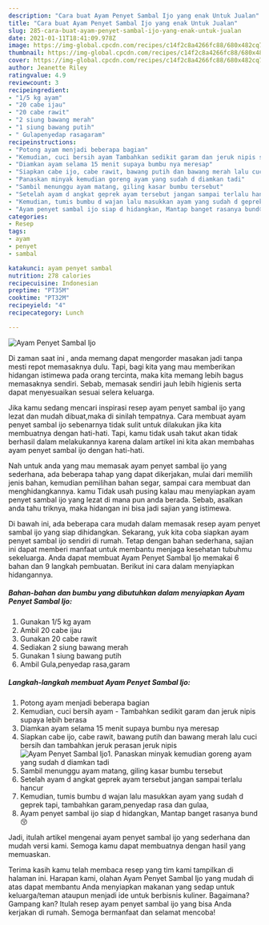 ```yaml
---
description: "Cara buat Ayam Penyet Sambal Ijo yang enak Untuk Jualan"
title: "Cara buat Ayam Penyet Sambal Ijo yang enak Untuk Jualan"
slug: 285-cara-buat-ayam-penyet-sambal-ijo-yang-enak-untuk-jualan
date: 2021-01-11T18:41:09.978Z
image: https://img-global.cpcdn.com/recipes/c14f2c8a4266fc88/680x482cq70/ayam-penyet-sambal-ijo-foto-resep-utama.jpg
thumbnail: https://img-global.cpcdn.com/recipes/c14f2c8a4266fc88/680x482cq70/ayam-penyet-sambal-ijo-foto-resep-utama.jpg
cover: https://img-global.cpcdn.com/recipes/c14f2c8a4266fc88/680x482cq70/ayam-penyet-sambal-ijo-foto-resep-utama.jpg
author: Jeanette Riley
ratingvalue: 4.9
reviewcount: 3
recipeingredient:
- "1/5 kg ayam"
- "20 cabe ijau"
- "20 cabe rawit"
- "2 siung bawang merah"
- "1 siung bawang putih"
- " Gulapenyedap rasagaram"
recipeinstructions:
- "Potong ayam menjadi beberapa bagian"
- "Kemudian, cuci bersih ayam Tambahkan sedikit garam dan jeruk nipis supaya lebih berasa"
- "Diamkan ayam selama 15 menit supaya bumbu nya meresap"
- "Siapkan cabe ijo, cabe rawit, bawang putih dan bawang merah lalu cuci bersih dan tambahkan jeruk perasan jeruk nipis"
- "Panaskan minyak kemudian goreng ayam yang sudah d diamkan tadi"
- "Sambil menunggu ayam matang, giling kasar bumbu tersebut"
- "Setelah ayam d angkat geprek ayam tersebut jangan sampai terlalu hancur"
- "Kemudian, tumis bumbu d wajan lalu masukkan ayam yang sudah d geprek tapi, tambahkan garam,penyedap rasa dan gulaa,"
- "Ayam penyet sambal ijo siap d hidangkan, Mantap banget rasanya bund😚"
categories:
- Resep
tags:
- ayam
- penyet
- sambal

katakunci: ayam penyet sambal 
nutrition: 278 calories
recipecuisine: Indonesian
preptime: "PT35M"
cooktime: "PT32M"
recipeyield: "4"
recipecategory: Lunch

---
```



![Ayam Penyet Sambal Ijo](https://img-global.cpcdn.com/recipes/c14f2c8a4266fc88/680x482cq70/ayam-penyet-sambal-ijo-foto-resep-utama.jpg)

Di zaman  saat ini , anda memang dapat mengorder masakan jadi tanpa mesti repot memasaknya dulu. Tapi, bagi kita yang mau memberikan hidangan istimewa pada orang tercinta, maka kita memang lebih bagus memasaknya sendiri. Sebab, memasak sendiri jauh lebih higienis serta dapat menyesuaikan sesuai selera keluarga.

Jika kamu sedang mencari inspirasi resep ayam penyet sambal ijo yang lezat dan mudah dibuat,maka di sinilah tempatnya. Cara membuat ayam penyet sambal ijo  sebenarnya tidak sulit untuk dilakukan jika kita membuatnya dengan hati-hati. Tapi, kamu tidak usah takut akan tidak berhasil dalam melakukannya 
karena dalam artikel ini kita akan membahas ayam penyet sambal ijo dengan hati-hati.  



Nah untuk anda yang mau memasak ayam penyet sambal ijo yang sederhana, ada beberapa tahap yang dapat dikerjakan, mulai dari memilih jenis bahan, kemudian pemilihan bahan segar, sampai cara membuat dan menghidangkannya. kamu Tidak usah pusing kalau mau menyiapkan ayam penyet sambal ijo yang lezat di mana pun anda berada. Sebab, asalkan anda  tahu triknya, maka hidangan ini bisa jadi sajian yang istimewa.

Di bawah ini, ada beberapa cara mudah dalam memasak resep ayam penyet sambal ijo yang siap dihidangkan. Sekarang, yuk kita coba siapkan ayam penyet sambal ijo sendiri di rumah. Tetap dengan bahan sederhana, sajian ini dapat memberi manfaat untuk membantu menjaga kesehatan tubuhmu sekeluarga. Anda dapat membuat Ayam Penyet Sambal Ijo memakai 6 bahan dan 9 langkah pembuatan. Berikut ini cara dalam menyiapkan hidangannya.

<!--inarticleads1-->

##### Bahan-bahan dan bumbu yang dibutuhkan dalam menyiapkan Ayam Penyet Sambal Ijo:

1. Gunakan 1/5 kg ayam
1. Ambil 20 cabe ijau
1. Gunakan 20 cabe rawit
1. Sediakan 2 siung bawang merah
1. Gunakan 1 siung bawang putih
1. Ambil  Gula,penyedap rasa,garam




<!--inarticleads2-->

##### Langkah-langkah membuat Ayam Penyet Sambal Ijo:

1. Potong ayam menjadi beberapa bagian
1. Kemudian, cuci bersih ayam - Tambahkan sedikit garam dan jeruk nipis supaya lebih berasa
1. Diamkan ayam selama 15 menit supaya bumbu nya meresap
1. Siapkan cabe ijo, cabe rawit, bawang putih dan bawang merah lalu cuci bersih dan tambahkan jeruk perasan jeruk nipis
<img src="https://img-global.cpcdn.com/steps/b8638db22aa40f70/160x128cq70/ayam-penyet-sambal-ijo-langkah-memasak-4-foto.jpg" alt="Ayam Penyet Sambal Ijo">1. Panaskan minyak kemudian goreng ayam yang sudah d diamkan tadi
1. Sambil menunggu ayam matang, giling kasar bumbu tersebut
1. Setelah ayam d angkat geprek ayam tersebut jangan sampai terlalu hancur
1. Kemudian, tumis bumbu d wajan lalu masukkan ayam yang sudah d geprek tapi, tambahkan garam,penyedap rasa dan gulaa,
1. Ayam penyet sambal ijo siap d hidangkan, Mantap banget rasanya bund😚




Jadi, itulah artikel mengenai  ayam penyet sambal ijo  yang sederhana dan mudah versi kami. Semoga kamu dapat membuatnya dengan hasil yang memuaskan. 

Terima kasih kamu telah membaca resep yang tim kami tampilkan di halaman ini. Harapan kami, olahan  Ayam Penyet Sambal Ijo yang mudah di atas dapat membantu Anda menyiapkan makanan yang sedap untuk keluarga/teman ataupun menjadi ide untuk berbisnis kuliner. Bagaimana? Gampang kan? Itulah resep ayam penyet sambal ijo yang bisa Anda kerjakan di rumah. Semoga bermanfaat dan selamat mencoba!

